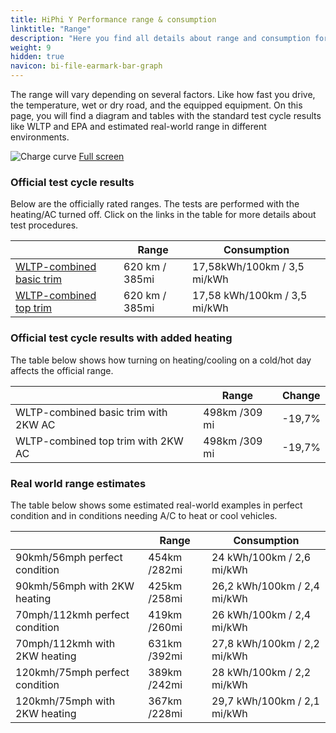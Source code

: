 ```yaml
---
title: HiPhi Y Performance range & consumption
linktitle: "Range"
description: "Here you find all details about range and consumption for HiPhi Y Performance."
weight: 9
hidden: true
navicon: bi-file-earmark-bar-graph
---
```

<!-- markdownlint-disable MD033 -->

The range will vary depending on several factors. Like how fast you drive, the temperature, wet or dry road, and the equipped equipment. On this page, you will find a diagram and tables with the standard test cycle results like WLTP and EPA and estimated real-world range in different environments. 

<img class="img-fluid" alt="Charge curve" src="../range.svg"/>
<a href="../range.svg">Full screen</a>

### Official test cycle results

Below are the officially rated ranges. The tests are performed with the heating/AC turned off. Click on the links in the table for more details about test procedures. 

<table class="table table-striped">
<thead>
<tr><th></th><th>  Range </th><th>Consumption </th></tr>
<tbody>
<tr><td><a href="../../../../../guides/understandingrange/wltp/">WLTP-combined basic trim</a></td><td> 620 km / 385mi </td><td>17,58kWh/100km / 3,5 mi/kWh </td></tr> 
<tr><td><a href="../../../../../guides/understandingrange/wltp/">WLTP-combined top trim</a></td><td> 620 km / 385mi </td><td> 17,58 kWh/100km / 3,5 mi/kWh </td></tr>  
</tbody></table>

### Official test cycle results with added heating

The table below shows how turning on heating/cooling on a cold/hot day affects the official range. 

<table class="table table-striped">
<thead>
<tr><th></th><th>  Range </th><th>Change </th></tr>
<tbody>
<tr><td> WLTP-combined basic trim with 2KW AC </td><td> 498km /309 mi </td><td> -19,7%</td></tr>
<tr><td>  WLTP-combined top trim with 2KW AC </td><td> 498km /309 mi </td><td>-19,7%</td></tr>
</tbody></table>

### Real world range estimates

The table below shows some estimated real-world examples in perfect condition and in conditions needing A/C to heat or cool vehicles. 

<table class="table table-striped">
<thead>
<tr><th></th><th>  Range </th><th>Consumption </th></tr>
<tbody>
<tr><td> 90kmh/56mph perfect condition </td><td> 454km /282mi</td><td> 24 kWh/100km / 2,6 mi/kWh </td></tr>
<tr><td> 90kmh/56mph with 2KW heating </td><td> 425km /258mi</td><td> 26,2 kWh/100km / 2,4 mi/kWh </td></tr
<tr><td> 70mph/112kmh perfect condition </td><td> 419km /260mi</td><td> 26 kWh/100km / 2,4 mi/kWh</td></tr>
<tr><td> 70mph/112kmh with 2KW heating </td><td> 631km /392mi</td><td> 27,8 kWh/100km / 2,2 mi/kWh  </td></tr
<tr><td> 120kmh/75mph perfect condition </td><td> 389km /242mi</td><td> 28 kWh/100km / 2,2 mi/kWh </td></tr>
<tr><td> 120kmh/75mph with 2KW heating </td><td> 367km /228mi</td><td> 29,7 kWh/100km / 2,1 mi/kWh </td></tr
</tbody></table>
